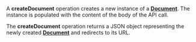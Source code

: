 <a name="createDocument"></a>A **createDocument** operation creates a new instance of a <a href="#documents">**Document**</a>. The instance is populated with the content of the body of the API call.

The **createDocument** operation returns a JSON object representing the newly created <a href="#documents">**Document**</a> and redirects to its URL.
